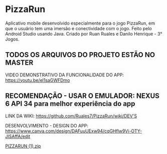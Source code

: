 # PizzaRun
Aplicativo mobile desenvolvido especialmente para o jogo PizzaRun, em que o usuário tem uma imersão e conectividade com o jogo.  Feito pelo Android Studio usando Java. Criado por Ruan Ruales e Danilo Henrique - 3° Jogos.

TODOS OS ARQUIVOS DO PROJETO ESTÃO NO MASTER
---------------------------------------------------------------------------------------------------------------------------------------------------------------------------------------------
VIDEO DEMONSTRATIVO DA FUNCIONALIDADE DO APP: https://youtu.be/el1saGWFDmo

RECOMENDAÇÃO - USAR O EMULADOR: NEXUS 6 API 34 para melhor experiência do app
---------------------------------------------------------------------------------------------------------------------------------------------------------------------------------------------

LINK DA WIKI: https://github.com/Ruales7/PizzaRun/wiki/DEV'S

DESENVOLVIMENTO - DESIGN DO APP: https://www.canva.com/design/DAFuuUExw94/cqGHflw9Vi-OTY-JISAffA/edit

[PIZZARUN (1).zip](https://github.com/Ruales7/PizzaRun/files/12657266/PIZZARUN.1.zip)

